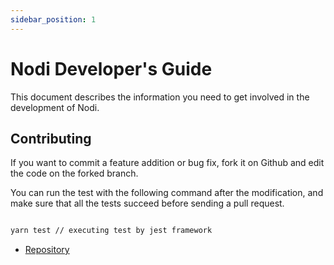 ```yaml
---
sidebar_position: 1
---
```


# Nodi Developer's Guide

This document describes the information you need to get involved in the development of Nodi.

## Contributing

If you want to commit a feature addition or bug fix, fork it on Github and edit the code on the forked branch.

You can run the test with the following command after the modification, and make sure that all the tests succeed before sending a pull request.

```bash

yarn test // executing test by jest framework

```

- [Repository](https://github.com/Nodi3d/Nodi)

